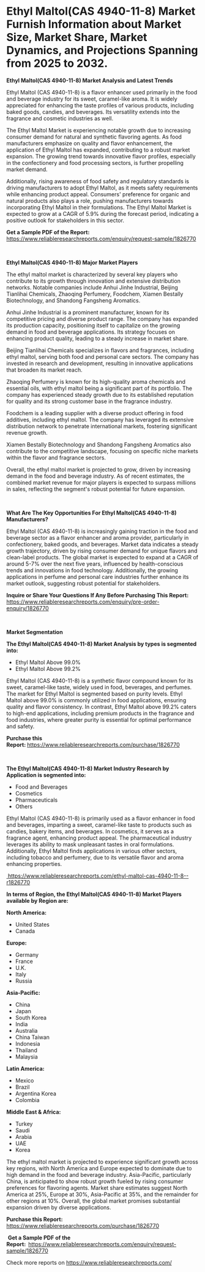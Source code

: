 <p><h1>Ethyl Maltol(CAS 4940-11-8) Market Furnish Information about Market Size, Market Share, Market Dynamics, and Projections Spanning from 2025 to 2032.</h1></p><p><strong>Ethyl Maltol(CAS 4940-11-8) Market Analysis and Latest Trends</strong></p>
<p><p>Ethyl Maltol (CAS 4940-11-8) is a flavor enhancer used primarily in the food and beverage industry for its sweet, caramel-like aroma. It is widely appreciated for enhancing the taste profiles of various products, including baked goods, candies, and beverages. Its versatility extends into the fragrance and cosmetic industries as well.</p><p>The Ethyl Maltol Market is experiencing notable growth due to increasing consumer demand for natural and synthetic flavoring agents. As food manufacturers emphasize on quality and flavor enhancement, the application of Ethyl Maltol has expanded, contributing to a robust market expansion. The growing trend towards innovative flavor profiles, especially in the confectionery and food processing sectors, is further propelling market demand.</p><p>Additionally, rising awareness of food safety and regulatory standards is driving manufacturers to adopt Ethyl Maltol, as it meets safety requirements while enhancing product appeal. Consumers' preference for organic and natural products also plays a role, pushing manufacturers towards incorporating Ethyl Maltol in their formulations. The Ethyl Maltol Market is expected to grow at a CAGR of 5.9% during the forecast period, indicating a positive outlook for stakeholders in this sector.</p></p>
<p><strong>Get a Sample PDF of the Report:&nbsp;</strong> <a href="https://www.reliableresearchreports.com/enquiry/request-sample/1826770?utm_campaign=2098&utm_medium=2&utm_source=Github&utm_content=ia&utm_term=03022025&utm_id=ethyl-maltolcas-4940-11-8">https://www.reliableresearchreports.com/enquiry/request-sample/1826770</a></p>
<p>&nbsp;</p>
<p><strong>Ethyl Maltol(CAS 4940-11-8) Major Market Players</strong></p>
<p><p>The ethyl maltol market is characterized by several key players who contribute to its growth through innovation and extensive distribution networks. Notable companies include Anhui Jinhe Industrial, Beijing Tianlihai Chemicals, Zhaoqing Perfumery, Foodchem, Xiamen Bestally Biotechnology, and Shandong Fangsheng Aromatics. </p><p>Anhui Jinhe Industrial is a prominent manufacturer, known for its competitive pricing and diverse product range. The company has expanded its production capacity, positioning itself to capitalize on the growing demand in food and beverage applications. Its strategy focuses on enhancing product quality, leading to a steady increase in market share.</p><p>Beijing Tianlihai Chemicals specializes in flavors and fragrances, including ethyl maltol, serving both food and personal care sectors. The company has invested in research and development, resulting in innovative applications that broaden its market reach. </p><p>Zhaoqing Perfumery is known for its high-quality aroma chemicals and essential oils, with ethyl maltol being a significant part of its portfolio. The company has experienced steady growth due to its established reputation for quality and its strong customer base in the fragrance industry.</p><p>Foodchem is a leading supplier with a diverse product offering in food additives, including ethyl maltol. The company has leveraged its extensive distribution network to penetrate international markets, fostering significant revenue growth.</p><p>Xiamen Bestally Biotechnology and Shandong Fangsheng Aromatics also contribute to the competitive landscape, focusing on specific niche markets within the flavor and fragrance sectors.</p><p>Overall, the ethyl maltol market is projected to grow, driven by increasing demand in the food and beverage industry. As of recent estimates, the combined market revenue for major players is expected to surpass millions in sales, reflecting the segment's robust potential for future expansion.</p></p>
<p>&nbsp;</p>
<p><strong>What Are The Key Opportunities For Ethyl Maltol(CAS 4940-11-8) Manufacturers?</strong></p>
<p><p>Ethyl Maltol (CAS 4940-11-8) is increasingly gaining traction in the food and beverage sector as a flavor enhancer and aroma provider, particularly in confectionery, baked goods, and beverages. Market data indicates a steady growth trajectory, driven by rising consumer demand for unique flavors and clean-label products. The global market is expected to expand at a CAGR of around 5-7% over the next five years, influenced by health-conscious trends and innovations in food technology. Additionally, the growing applications in perfume and personal care industries further enhance its market outlook, suggesting robust potential for stakeholders.</p></p>
<p><strong>Inquire or Share Your Questions If Any Before Purchasing This Report:</strong> <a href="https://www.reliableresearchreports.com/enquiry/pre-order-enquiry/1826770?utm_campaign=2098&utm_medium=2&utm_source=Github&utm_content=ia&utm_term=03022025&utm_id=ethyl-maltolcas-4940-11-8">https://www.reliableresearchreports.com/enquiry/pre-order-enquiry/1826770</a></p>
<p>&nbsp;</p>
<p><strong>Market Segmentation</strong></p>
<p><strong>The Ethyl Maltol(CAS 4940-11-8) Market Analysis by types is segmented into:</strong></p>
<p><ul><li>Ethyl Maltol Above 99.0%</li><li>Ethyl Maltol Above 99.2%</li></ul></p>
<p><p>Ethyl Maltol (CAS 4940-11-8) is a synthetic flavor compound known for its sweet, caramel-like taste, widely used in food, beverages, and perfumes. The market for Ethyl Maltol is segmented based on purity levels. Ethyl Maltol above 99.0% is commonly utilized in food applications, ensuring quality and flavor consistency. In contrast, Ethyl Maltol above 99.2% caters to high-end applications, including premium products in the fragrance and food industries, where greater purity is essential for optimal performance and safety.</p></p>
<p><strong>Purchase this Report:&nbsp;</strong><a href="https://www.reliableresearchreports.com/purchase/1826770?utm_campaign=2098&utm_medium=2&utm_source=Github&utm_content=ia&utm_term=03022025&utm_id=ethyl-maltolcas-4940-11-8">https://www.reliableresearchreports.com/purchase/1826770</a></p>
<p>&nbsp;</p>
<p><strong>The Ethyl Maltol(CAS 4940-11-8) Market Industry Research by Application is segmented into:</strong></p>
<p><ul><li>Food and Beverages</li><li>Cosmetics</li><li>Pharmaceuticals</li><li>Others</li></ul></p>
<p><p>Ethyl Maltol (CAS 4940-11-8) is primarily used as a flavor enhancer in food and beverages, imparting a sweet, caramel-like taste to products such as candies, bakery items, and beverages. In cosmetics, it serves as a fragrance agent, enhancing product appeal. The pharmaceutical industry leverages its ability to mask unpleasant tastes in oral formulations. Additionally, Ethyl Maltol finds applications in various other sectors, including tobacco and perfumery, due to its versatile flavor and aroma enhancing properties.</p></p>
<p><a href="https://www.reliableresearchreports.com/ethyl-maltol-cas-4940-11-8--r1826770?utm_campaign=2098&utm_medium=2&utm_source=Github&utm_content=ia&utm_term=03022025&utm_id=ethyl-maltolcas-4940-11-8">&nbsp;https://www.reliableresearchreports.com/ethyl-maltol-cas-4940-11-8--r1826770</a></p>
<p><strong>In terms of Region, the Ethyl Maltol(CAS 4940-11-8) Market Players available by Region are:</strong></p>
<p>
    <p> <strong> North America: </strong>
        <ul>
            <li>United States</li>
            <li>Canada</li>
        </ul>
        </p> 
    <p> <strong> Europe: </strong>
        <ul>
            <li>Germany</li>
            <li>France</li>
            <li>U.K.</li>
            <li>Italy</li>
            <li>Russia</li>
        </ul>
        </p> 
    <p> <strong> Asia-Pacific: </strong>
        <ul>
            <li>China</li>
            <li>Japan</li>
            <li>South Korea</li>
            <li>India</li>
            <li>Australia</li>
            <li>China Taiwan</li>
            <li>Indonesia</li>
            <li>Thailand</li>
            <li>Malaysia</li>
        </ul>
        </p> 
    <p> <strong> Latin America: </strong>
        <ul>
            <li>Mexico</li>
            <li>Brazil</li>
            <li>Argentina Korea</li>
            <li>Colombia</li>
        </ul>
        </p> 
    <p> <strong> Middle East & Africa: </strong>
        <ul>
            <li>Turkey</li>
            <li>Saudi</li>
            <li>Arabia</li>
            <li>UAE</li>
            <li>Korea</li>
        </ul>
    </p>
    </p>
<p><p>The ethyl maltol market is projected to experience significant growth across key regions, with North America and Europe expected to dominate due to high demand in the food and beverage industry. Asia-Pacific, particularly China, is anticipated to show robust growth fueled by rising consumer preferences for flavoring agents. Market share estimates suggest North America at 25%, Europe at 30%, Asia-Pacific at 35%, and the remainder for other regions at 10%. Overall, the global market promises substantial expansion driven by diverse applications.</p></p>
<p><strong>Purchase this Report: </strong><a href="https://www.reliableresearchreports.com/purchase/1826770?utm_campaign=2098&utm_medium=2&utm_source=Github&utm_content=ia&utm_term=03022025&utm_id=ethyl-maltolcas-4940-11-8">https://www.reliableresearchreports.com/purchase/1826770</a></p>
<p>&nbsp;<strong>Get a Sample PDF of the Report:&nbsp;&nbsp;</strong><a href="https://www.reliableresearchreports.com/enquiry/request-sample/1826770?utm_campaign=2098&utm_medium=2&utm_source=Github&utm_content=ia&utm_term=03022025&utm_id=ethyl-maltolcas-4940-11-8">https://www.reliableresearchreports.com/enquiry/request-sample/1826770</a></p>
<p><strong></strong></p>
<p>Check more reports on <a href="https://www.reliableresearchreports.com/?utm_campaign=2098&utm_medium=2&utm_source=Github&utm_content=ia&utm_term=03022025&utm_id=ethyl-maltolcas-4940-11-8">https://www.reliableresearchreports.com/</a></p>